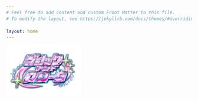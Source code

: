 ```yaml
---
# Feel free to add content and custom Front Matter to this file.
# To modify the layout, see https://jekyllrb.com/docs/themes/#overriding-theme-defaults

layout: home
---
```


[<img src="/logogl.PNG" width="40%">](https://mumyo.org/gothicandlolita/)
